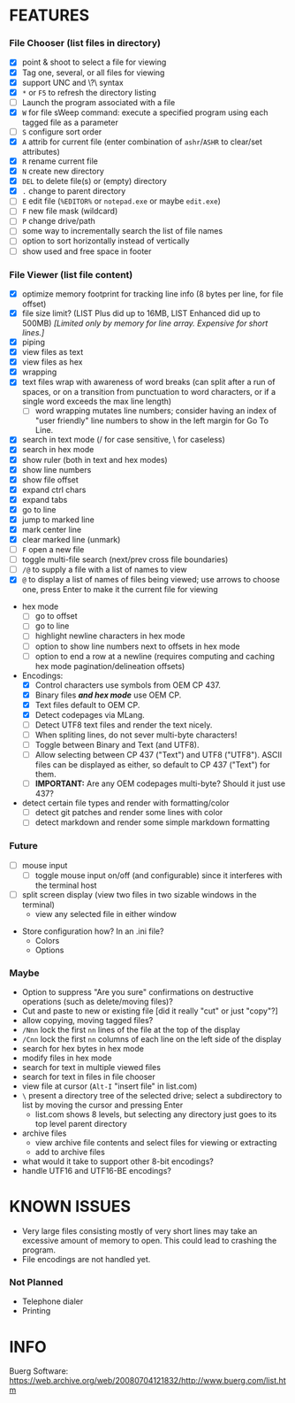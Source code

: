 # FEATURES

### File Chooser (list files in directory)

- [x] point & shoot to select a file for viewing
- [x] Tag one, several, or all files for viewing
- [x] support UNC and \\?\ syntax
- [x] `*` or `F5` to refresh the directory listing
- [ ] Launch the program associated with a file
- [x] `W` for file sWeep command: execute a specified program using each tagged file as a parameter
- [ ] `S` configure sort order
- [x] `A` attrib for current file (enter combination of `ashr`/`ASHR` to clear/set attributes)
- [x] `R` rename current file
- [x] `N` create new directory
- [x] `DEL` to delete file(s) or (empty) directory
- [x] `.` change to parent directory
- [ ] `E` edit file (`%EDITOR%` or `notepad.exe` or maybe `edit.exe`)
- [ ] `F` new file mask (wildcard)
- [ ] `P` change drive/path
- [ ] some way to incrementally search the list of file names
- [ ] option to sort horizontally instead of vertically
- [ ] show used and free space in footer

### File Viewer (list file content)

- [x] optimize memory footprint for tracking line info (8 bytes per line, for file offset)
- [x] file size limit?  (LIST Plus did up to 16MB, LIST Enhanced did up to 500MB) _[Limited only by memory for line array.  Expensive for short lines.]_
- [x] piping
- [x] view files as text
- [x] view files as hex
- [x] wrapping
- [x] text files wrap with awareness of word breaks (can split after a run of spaces, or on a transition from punctuation to word characters, or if a single word exceeds the max line length)
  - [ ] word wrapping mutates line numbers; consider having an index of "user friendly" line numbers to show in the left margin for Go To Line.
- [x] search in text mode (/ for case sensitive, \ for caseless)
- [x] search in hex mode
- [x] show ruler (both in text and hex modes)
- [x] show line numbers
- [x] show file offset
- [x] expand ctrl chars
- [x] expand tabs
- [x] go to line
- [x] jump to marked line
- [x] mark center line
- [x] clear marked line (unmark)
- [ ] `F` open a new file
- [ ] toggle multi-file search (next/prev cross file boundaries)
- [ ] `/@` to supply a file with a list of names to view
- [x] `@` to display a list of names of files being viewed; use arrows to choose one, press Enter to make it the current file for viewing
- hex mode
  - [ ] go to offset
  - [ ] go to line
  - [ ] highlight newline characters in hex mode
  - [ ] option to show line numbers next to offsets in hex mode
  - [ ] option to end a row at a newline (requires computing and caching hex mode pagination/delineation offsets)
- Encodings:
  - [x] Control characters use symbols from OEM CP 437.
  - [x] Binary files **_and hex mode_** use OEM CP.
  - [x] Text files default to OEM CP.
  - [x] Detect codepages via MLang.
  - [ ] Detect UTF8 text files and render the text nicely.
  - [ ] When spliting lines, do not sever multi-byte characters!
  - [ ] Toggle between Binary and Text (and UTF8).
  - [ ] Allow selecting between CP 437 ("Text") and UTF8 ("UTF8").  ASCII files can be displayed as either, so default to CP 437 ("Text") for them.
  - [ ] **IMPORTANT:**  Are any OEM codepages multi-byte?  Should it just use 437?
- detect certain file types and render with formatting/color
  - [ ] detect git patches and render some lines with color
  - [ ] detect markdown and render some simple markdown formatting

### Future

- [ ] mouse input
  - [ ] toggle mouse input on/off (and configurable) since it interferes with the terminal host
- [ ] split screen display (view two files in two sizable windows in the terminal)
  - view any selected file in either window
- Store configuration how?  In an .ini file?
  - Colors
  - Options

### Maybe

- Option to suppress "Are you sure" confirmations on destructive operations (such as delete/moving files)?
- Cut and paste to new or existing file [did it really "cut" or just "copy"?]
- allow copying, moving tagged files?
- `/Nnn` lock the first `nn` lines of the file at the top of the display
- `/Cnn` lock the first `nn` columns of each line on the left side of the display
- search for hex bytes in hex mode
- modify files in hex mode
- search for text in multiple viewed files
- search for text in files in file chooser
- view file at cursor (`Alt-I` "insert file" in list.com)
- `\` present a directory tree of the selected drive; select a subdirectory to list by moving the cursor and pressing Enter
  - list.com shows 8 levels, but selecting any directory just goes to its top level parent directory
- archive files
  - view archive file contents and select files for viewing or extracting
  - add to archive files
- what would it take to support other 8-bit encodings?
- handle UTF16 and UTF16-BE encodings?



# KNOWN ISSUES

- Very large files consisting mostly of very short lines may take an excessive amount of memory to open.  This could lead to crashing the program.
- File encodings are not handled yet.

### Not Planned

- Telephone dialer
- Printing



# INFO

Buerg Software:  https://web.archive.org/web/20080704121832/http://www.buerg.com/list.htm

